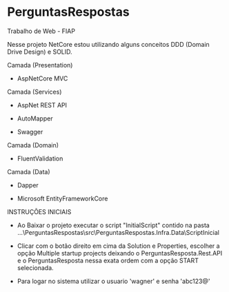 # PerguntasRespostas

Trabalho de Web - FIAP


Nesse projeto NetCore estou utilizando alguns conceitos DDD (Domain Drive Design) e SOLID.



Camada (Presentation)
 
- AspNetCore MVC
 


Camada (Services)
 
- AspNet REST API
 
- AutoMapper
 
- Swagger
 


Camada (Domain)
 
- FluentValidation
 


Camada (Data)
 
- Dapper
 
- Microsoft EntityFrameworkCore


INSTRUÇÕES INICIAIS

- Ao Baixar o projeto executar o script "InitialScript" contido na pasta ...\PerguntasRespostas\src\PerguntasRespostas.Infra.Data\ScriptInicial

- Clicar com o botão direito em cima da Solution e Properties, escolher a opção Multiple startup projects deixando o PerguntasResposta.Rest.API e o PerguntasResposta nessa exata ordem com a opção START selecionada.

- Para logar no sistema utilizar o usuario 'wagner' e senha 'abc123@'
